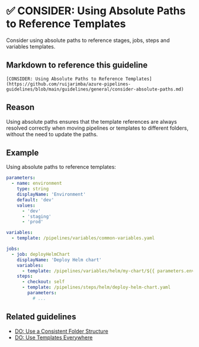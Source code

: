 # ✅ CONSIDER: Using Absolute Paths to Reference Templates

Consider using absolute paths to reference stages, jobs, steps and variables
templates.

## Markdown to reference this guideline

```plaintext
[CONSIDER: Using Absolute Paths to Reference Templates](https://github.com/ruijarimba/azure-pipelines-guidelines/blob/main/guidelines/general/consider-absolute-paths.md)
```

## Reason

Using absolute paths ensures that the template references are always resolved
correctly when moving pipelines or templates to different folders, without the
need to update the paths.

## Example

Using absolute paths to reference templates:

```yaml
parameters:
  - name: environment
    type: string
    displayName: 'Environment'
    default: 'dev'
    values:
      - 'dev'
      - 'staging'
      - 'prod'

variables:
  - template: /pipelines/variables/common-variables.yaml

jobs:
  - job: deployHelmChart
    displayName: 'Deploy Helm chart'
    variables:
      - template: /pipelines/variables/helm/my-chart/${{ parameters.environment }}-variables.yaml
    steps:
      - checkout: self
      - template: /pipelines/steps/helm/deploy-helm-chart.yaml
        parameters:
          # ...
```

## Related guidelines

- [DO: Use a Consistent Folder Structure](/guidelines/general/do-folder-structure.md)
- [DO: Use Templates Everywhere](/guidelines/general/do-templates-everywhere.md)
